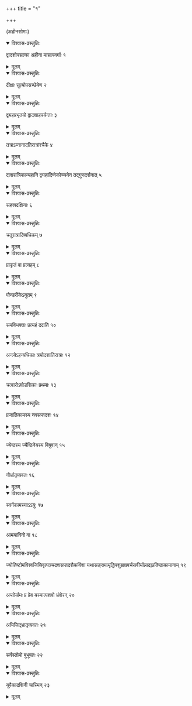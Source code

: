 +++
title = "१"

+++
  
(अहीनसोमाः)



<details open><summary>विश्वास-प्रस्तुतिः</summary>

द्वादशोपसत्का अहीना मासापवर्गाः १
</details>

<details><summary>मूलम्</summary>

द्वादशोपसत्का अहीना मासापवर्गाः १
</details>


<details open><summary>विश्वास-प्रस्तुतिः</summary>

दीक्षाः सुत्योपसच्छेषेण २
</details>

<details><summary>मूलम्</summary>

दीक्षाः सुत्योपसच्छेषेण २
</details>


<details open><summary>विश्वास-प्रस्तुतिः</summary>

द्व्यहप्रभृतयो द्वादशाहपर्यन्ताः ३
</details>

<details><summary>मूलम्</summary>

द्व्यहप्रभृतयो द्वादशाहपर्यन्ताः ३
</details>


<details open><summary>विश्वास-प्रस्तुतिः</summary>

तत्राऽम्नानादतिरात्रांश्चैके ४
</details>

<details><summary>मूलम्</summary>

तत्राऽम्नानादतिरात्रांश्चैके ४
</details>


<details open><summary>विश्वास-प्रस्तुतिः</summary>

दाशरात्रिकाण्यहानि द्व्यहादिष्वेकोच्चयेन तद्गुणदर्शनात् ५
</details>

<details><summary>मूलम्</summary>

दाशरात्रिकाण्यहानि द्व्यहादिष्वेकोच्चयेन तद्गुणदर्शनात् ५
</details>


<details open><summary>विश्वास-प्रस्तुतिः</summary>

सहस्रदक्षिणाः ६
</details>

<details><summary>मूलम्</summary>

सहस्रदक्षिणाः ६
</details>


<details open><summary>विश्वास-प्रस्तुतिः</summary>

चतूरात्रादिष्वधिकम् ७
</details>

<details><summary>मूलम्</summary>

चतूरात्रादिष्वधिकम् ७
</details>


<details open><summary>विश्वास-प्रस्तुतिः</summary>

प्राकृतं वा प्रत्यहम् ८
</details>

<details><summary>मूलम्</summary>

प्राकृतं वा प्रत्यहम् ८
</details>


<details open><summary>विश्वास-प्रस्तुतिः</summary>

 पौण्डरीकेऽयुतम् ९
</details>

<details><summary>मूलम्</summary>

 पौण्डरीकेऽयुतम् ९
</details>


<details open><summary>विश्वास-प्रस्तुतिः</summary>

समविभक्ताः प्रत्यहं ददाति १०
</details>

<details><summary>मूलम्</summary>

समविभक्ताः प्रत्यहं ददाति १०
</details>


<details open><summary>विश्वास-प्रस्तुतिः</summary>

अन्त्येऽहन्यधिकाः त्रयोदशातिरात्राः १२
</details>

<details><summary>मूलम्</summary>

अन्त्येऽहन्यधिकाः त्रयोदशातिरात्राः १२
</details>


<details open><summary>विश्वास-प्रस्तुतिः</summary>

चत्वारोऽषोडशिकाः प्रथमाः १३
</details>

<details><summary>मूलम्</summary>

चत्वारोऽषोडशिकाः प्रथमाः १३
</details>


<details open><summary>विश्वास-प्रस्तुतिः</summary>

प्रजातिकामस्य नवसप्तदशः १४
</details>

<details><summary>मूलम्</summary>

प्रजातिकामस्य नवसप्तदशः १४
</details>


<details open><summary>विश्वास-प्रस्तुतिः</summary>

ज्येष्ठस्य ज्यैष्ठिनेयस्य विषुवान् १५
</details>

<details><summary>मूलम्</summary>

ज्येष्ठस्य ज्यैष्ठिनेयस्य विषुवान् १५
</details>


<details open><summary>विश्वास-प्रस्तुतिः</summary>

गौर्भ्रातृव्यवतः १६
</details>

<details><summary>मूलम्</summary>

गौर्भ्रातृव्यवतः १६
</details>


<details open><summary>विश्वास-प्रस्तुतिः</summary>

स्वर्गकामस्याऽऽयुः १७
</details>

<details><summary>मूलम्</summary>

स्वर्गकामस्याऽऽयुः १७
</details>


<details open><summary>विश्वास-प्रस्तुतिः</summary>

आमयाविनो वा १८
</details>

<details><summary>मूलम्</summary>

आमयाविनो वा १८
</details>


<details open><summary>विश्वास-प्रस्तुतिः</summary>

ज्योतिष्टोमविश्वजित्त्रिवृत्पञ्चदशसप्तदशैकविंशा यथासङ्ख्यामृद्धिपशुब्रह्मवर्चसवीर्यान्नाद्यप्रतिष्ठाकामानाम् १९
</details>

<details><summary>मूलम्</summary>

ज्योतिष्टोमविश्वजित्त्रिवृत्पञ्चदशसप्तदशैकविंशा यथासङ्ख्यामृद्धिपशुब्रह्मवर्चसवीर्यान्नाद्यप्रतिष्ठाकामानाम् १९
</details>


<details open><summary>विश्वास-प्रस्तुतिः</summary>

अप्तोर्यामः प्र प्रेव यस्मात्पशवो भ्रंशेरन् २०
</details>

<details><summary>मूलम्</summary>

अप्तोर्यामः प्र प्रेव यस्मात्पशवो भ्रंशेरन् २०
</details>


<details open><summary>विश्वास-प्रस्तुतिः</summary>

अभिजिद्भ्रातृव्यवतः २१
</details>

<details><summary>मूलम्</summary>

अभिजिद्भ्रातृव्यवतः २१
</details>


<details open><summary>विश्वास-प्रस्तुतिः</summary>

सर्वस्तोमो बुभूषतः २२
</details>

<details><summary>मूलम्</summary>

सर्वस्तोमो बुभूषतः २२
</details>


<details open><summary>विश्वास-प्रस्तुतिः</summary>

यूपैकादशिनी चास्मिन् २३
</details>

<details><summary>मूलम्</summary>

यूपैकादशिनी चास्मिन् २३
</details>
